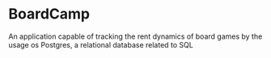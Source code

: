 # BoardCamp
An application capable of tracking the rent dynamics of board games by the usage os Postgres, a relational database related to SQL
